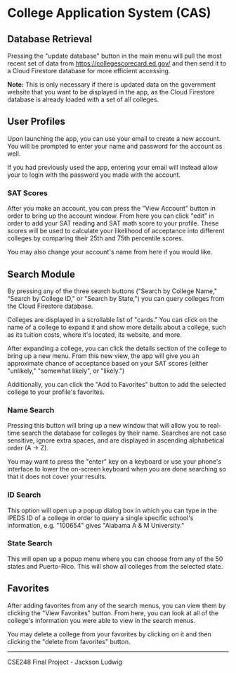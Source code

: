 # College Application System (CAS)

## Database Retrieval

Pressing the "update database" button in the main menu will pull the most recent set of data from <https://collegescorecard.ed.gov/>
and then send it to a Cloud Firestore database for more efficient accessing.

**Note:** This is only necessary if there is updated data on the government website that you want to be displayed in the app, as the Cloud Firestore database is already loaded with a set of all colleges.

## User Profiles

Upon launching the app, you can use your email to create a new account. You will be prompted to enter your name and password for the account as well.

If you had previously used the app, entering your email will instead allow your to login with the password you made with the account.

### SAT Scores

After you make an account, you can press the "View Account" button in order to bring up the account window. From here you can click "edit" in order to add your SAT reading and SAT math score to your profile. These scores will be used to calculate your likelihood of acceptance into different colleges by comparing their 25th and 75th percentile scores.

You may also change your account's name from here if you would like.

## Search Module

By pressing any of the three search buttons ("Search by College Name," "Search by College ID," or "Search by State,") you can query colleges from the Cloud Firestore database.

Colleges are displayed in a scrollable list of "cards." You can click on the name of a college to expand it and show more details about a college, such as its tuition costs, where it's located, its website, and more. 

After expanding a college, you can click the details section of the college to bring up a new menu. From this new view, the app will give you an approximate chance of acceptance based on your SAT scores (either "unlikely," "somewhat likely", or "likely.")

Additionally, you can click the "Add to Favorites" button to add the selected college to your profile's favorites.

### Name Search

Pressing this button will bring up a new window that will allow you to real-time search the database for colleges by their name. 
Searches are not case sensitive, ignore extra spaces, and are displayed in ascending alphabetical order (A -> Z).

You may want to press the "enter" key on a keyboard or use your phone's interface to lower the on-screen keyboard when you are done searching so that it does not cover your results.

### ID Search

This option will open up a popup dialog box in which you can type in the IPEDS ID of a college in order to query a single specific school's information, e.g. "100654" gives "Alabama A & M University."

### State Search

This will open up a popup menu where you can choose from any of the 50 states and Puerto-Rico. This will show all colleges from the selected state.

## Favorites 

After adding favorites from any of the search menus, you can view them by clicking the "View Favorites" button. From here, you can look at all of the college's information you were able to view in the search menus.

You may delete a college from your favorites by clicking on it and then clicking the "delete from favorites" button.
___
CSE248 Final Project - Jackson Ludwig
